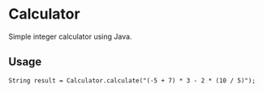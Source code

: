 # Calculator

Simple integer calculator using Java.

## Usage

```
String result = Calculator.calculate("(-5 + 7) * 3 - 2 * (10 / 5)");
```